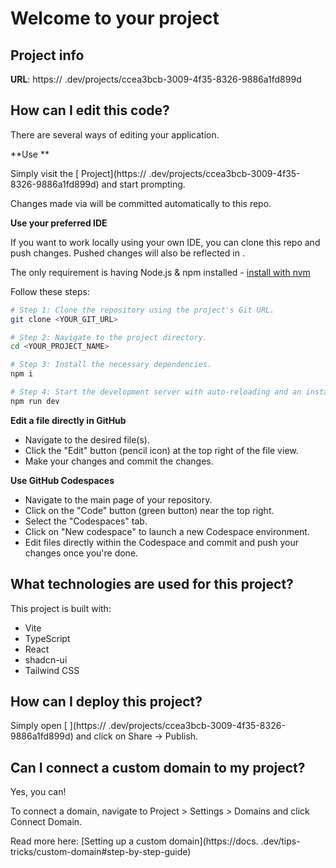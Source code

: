 # Welcome to your   project

## Project info

**URL**: https:// .dev/projects/ccea3bcb-3009-4f35-8326-9886a1fd899d

## How can I edit this code?

There are several ways of editing your application.

**Use  **

Simply visit the [  Project](https:// .dev/projects/ccea3bcb-3009-4f35-8326-9886a1fd899d) and start prompting.

Changes made via   will be committed automatically to this repo.

**Use your preferred IDE**

If you want to work locally using your own IDE, you can clone this repo and push changes. Pushed changes will also be reflected in  .

The only requirement is having Node.js & npm installed - [install with nvm](https://github.com/nvm-sh/nvm#installing-and-updating)

Follow these steps:

```sh
# Step 1: Clone the repository using the project's Git URL.
git clone <YOUR_GIT_URL>

# Step 2: Navigate to the project directory.
cd <YOUR_PROJECT_NAME>

# Step 3: Install the necessary dependencies.
npm i

# Step 4: Start the development server with auto-reloading and an instant preview.
npm run dev
```

**Edit a file directly in GitHub**

- Navigate to the desired file(s).
- Click the "Edit" button (pencil icon) at the top right of the file view.
- Make your changes and commit the changes.

**Use GitHub Codespaces**

- Navigate to the main page of your repository.
- Click on the "Code" button (green button) near the top right.
- Select the "Codespaces" tab.
- Click on "New codespace" to launch a new Codespace environment.
- Edit files directly within the Codespace and commit and push your changes once you're done.

## What technologies are used for this project?

This project is built with:

- Vite
- TypeScript
- React
- shadcn-ui
- Tailwind CSS

## How can I deploy this project?

Simply open [ ](https:// .dev/projects/ccea3bcb-3009-4f35-8326-9886a1fd899d) and click on Share -> Publish.

## Can I connect a custom domain to my   project?

Yes, you can!

To connect a domain, navigate to Project > Settings > Domains and click Connect Domain.

Read more here: [Setting up a custom domain](https://docs. .dev/tips-tricks/custom-domain#step-by-step-guide)
